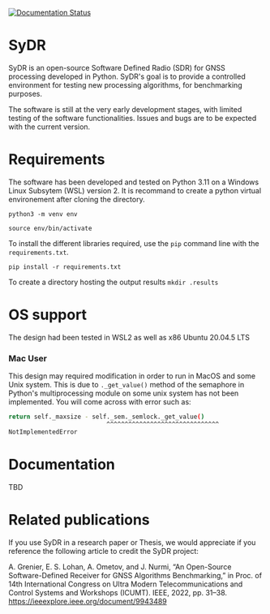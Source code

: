 [![Documentation Status](https://readthedocs.org/projects/sydr/badge/?version=latest)](https://sydr.readthedocs.io/en/latest/?badge=latest)

# SyDR

SyDR is an open-source Software Defined Radio (SDR) for GNSS processing developed in Python. SyDR's goal is to provide a controlled environment for testing new processing algorithms, for benchmarking purposes.

The software is still at the very early development stages, with limited testing of the software functionalities. Issues and bugs are to be expected with the current version. 

# Requirements

The software has been developed and tested on Python 3.11 on a Windows Linux Subsytem (WSL) version 2. 
It is recommand to create a python virtual environement after cloning the directory. 

`python3 -m venv env`

`source env/bin/activate`

To install the different libraries required, use the `pip` command line with the `requirements.txt`. 

`pip install -r requirements.txt`

To create a directory hosting the output results
`mkdir .results`

# OS support

The design had been tested in WSL2 as well as x86 Ubuntu 20.04.5 LTS
### Mac User
This design may required modification in order to run in MacOS and some Unix system. This is due to `._get_value()` method of the semaphore in Python's multiprocessing module on some unix system has not been implemented. You will come across with error such as:
```bash
return self._maxsize - self._sem._semlock._get_value()
                           ^^^^^^^^^^^^^^^^^^^^^^^^^^^^^^^
NotImplementedError
```

# Documentation 

TBD

# Related publications

If you use SyDR in a research paper or Thesis, we would appreciate if you reference the following article to credit the SyDR project:

A. Grenier, E. S. Lohan, A. Ometov, and J. Nurmi, “An Open-Source Software-Defined Receiver for GNSS Algorithms Benchmarking,” in Proc. of 14th International Congress on Ultra Modern Telecommunications and Control Systems and Workshops (ICUMT). IEEE, 2022, pp. 31–38.
https://ieeexplore.ieee.org/document/9943489




